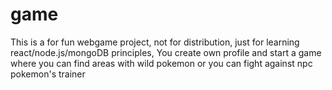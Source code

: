 # game
This is a for fun webgame project, not for distribution, just for learning react/node.js/mongoDB principles,
You create own profile and start a game where you can find areas with wild pokemon or you can fight
against npc pokemon's trainer
